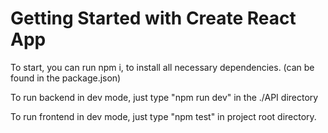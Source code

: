 # Getting Started with Create React App

To start, you can run npm i, to install all necessary dependencies. (can be found in the package.json)

To run backend in dev mode, just type "npm run dev" in the ./API directory

To run frontend in dev mode, just type "npm test" in project root directory.
